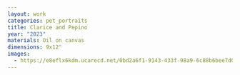 ```yaml
---
layout: work
categories: pet_portraits
title: Clarice and Pepino
year: "2023"
materials: Oil on canvas
dimensions: 9x12"
images:
  - https://e8eflx6kdm.ucarecd.net/0bd2a6f1-9143-433f-98a9-6c88b6bee7d0/-/resize/2400/-/quality/lightest/-/format/auto/
---
```


